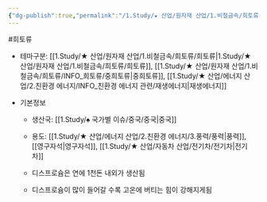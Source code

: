 ```yaml
---
{"dg-publish":true,"permalink":"/1.Study/★ 산업/원자재 산업/1.비철금속/희토류/INFO_희토류/디스프로슘/","created":"2024-11-20T21:02:28.810+09:00","updated":"2025-06-22T17:55:40.875+09:00"}
---
```


#희토류 


- 테마구분: [[1.Study/★ 산업/원자재 산업/1.비철금속/희토류/희토류\|1.Study/★ 산업/원자재 산업/1.비철금속/희토류/희토류]], [[1.Study/★ 산업/원자재 산업/1.비철금속/희토류/INFO_희토류/중희토류\|중희토류]], [[1.Study/★ 산업/에너지 산업/2.친환경 에너지/INFO_친환경 에너지 관련/재생에너지\|재생에너지]]


- 기본정보

	- 생산국: [[1.Study/♠ 국가별 이슈/중국/중국\|중국]]
	- 용도: [[1.Study/★ 산업/에너지 산업/2.친환경 에너지/3.풍력/풍력\|풍력]], [[영구자석\|영구자석]], [[1.Study/★ 산업/자동차 산업/전기차/전기차\|전기차]]

	- 디스프로슘은 연에 1천돈 내외가 생산됨
	- 디스프로슘이 많이 들어갈 수록 고온에 버티는 힘이 강해지게됨